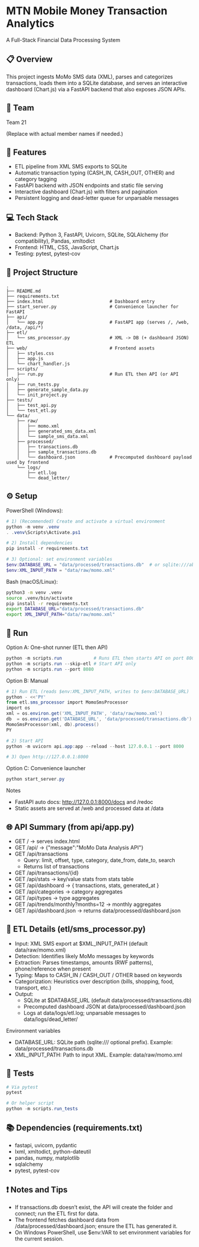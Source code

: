 # MTN Mobile Money Transaction Analytics
A Full-Stack Financial Data Processing System

## 📋 Overview
This project ingests MoMo SMS data (XML), parses and categorizes transactions, loads them into a SQLite database, and serves an interactive dashboard (Chart.js) via a FastAPI backend that also exposes JSON APIs.

## 👥 Team
Team 21 

(Replace with actual member names if needed.)

## 🚀 Features
- ETL pipeline from XML SMS exports to SQLite
- Automatic transaction typing (CASH_IN, CASH_OUT, OTHER) and category tagging
- FastAPI backend with JSON endpoints and static file serving
- Interactive dashboard (Chart.js) with filters and pagination
- Persistent logging and dead-letter queue for unparsable messages

## 💻 Tech Stack
- Backend: Python 3, FastAPI, Uvicorn, SQLite, SQLAlchemy (for compatibility), Pandas, xmltodict
- Frontend: HTML, CSS, JavaScript, Chart.js
- Testing: pytest, pytest-cov

## 📁 Project Structure
```
.
├── README.md
├── requirements.txt
├── index.html                         # Dashboard entry
├── start_server.py                    # Convenience launcher for FastAPI
├── api/
│   └── app.py                         # FastAPI app (serves /, /web, /data, /api/*)
├── etl/
│   └── sms_processor.py               # XML -> DB (+ dashboard JSON) ETL
├── web/                               # Frontend assets
│   ├── styles.css
│   ├── app.js
│   └── chart_handler.js
├── scripts/
│   ├── run.py                         # Run ETL then API (or API only)
│   ├── run_tests.py
│   ├── generate_sample_data.py
│   └── init_project.py
├── tests/
│   ├── test_api.py
│   └── test_etl.py
└── data/
    ├── raw/
    │   ├── momo.xml
    │   ├── generated_sms_data.xml
    │   └── sample_sms_data.xml
    ├── processed/
    │   ├── transactions.db
    │   ├── sample_transactions.db
    │   └── dashboard.json             # Precomputed dashboard payload used by frontend
    └── logs/
        ├── etl.log
        └── dead_letter/
```

## ⚙️ Setup
PowerShell (Windows):

```powershell
# 1) (Recommended) Create and activate a virtual environment
python -m venv .venv
. .venv\Scripts\Activate.ps1

# 2) Install dependencies
pip install -r requirements.txt

# 3) Optional: set environment variables
$env:DATABASE_URL = "data/processed/transactions.db"  # or sqlite:///absolute/path.db
$env:XML_INPUT_PATH = "data/raw/momo.xml"
```

Bash (macOS/Linux):

```bash
python3 -m venv .venv
source .venv/bin/activate
pip install -r requirements.txt
export DATABASE_URL="data/processed/transactions.db"
export XML_INPUT_PATH="data/raw/momo.xml"
```

## 🏃 Run
Option A: One-shot runner (ETL then API)

```powershell
python -m scripts.run            # Runs ETL then starts API on port 8000
python -m scripts.run --skip-etl # Start API only
python -m scripts.run --port 8080
```

Option B: Manual

```powershell
# 1) Run ETL (reads $env:XML_INPUT_PATH, writes to $env:DATABASE_URL)
python - <<'PY'
from etl.sms_processor import MomoSmsProcessor
import os
xml = os.environ.get('XML_INPUT_PATH', 'data/raw/momo.xml')
db  = os.environ.get('DATABASE_URL', 'data/processed/transactions.db').replace('sqlite:///','')
MomoSmsProcessor(xml, db).process()
PY

# 2) Start API
python -m uvicorn api.app:app --reload --host 127.0.0.1 --port 8000

# 3) Open http://127.0.0.1:8000
```

Option C: Convenience launcher

```powershell
python start_server.py
```

Notes
- FastAPI auto docs: http://127.0.0.1:8000/docs and /redoc
- Static assets are served at /web and processed data at /data

## 🌐 API Summary (from api/app.py)
- GET / → serves index.html
- GET /api/ → {"message":"MoMo Data Analysis API"}
- GET /api/transactions
  - Query: limit, offset, type, category, date_from, date_to, search
  - Returns list of transactions
- GET /api/transactions/{id}
- GET /api/stats → key/value stats from stats table
- GET /api/dashboard → { transactions, stats, generated_at }
- GET /api/categories → category aggregates
- GET /api/types → type aggregates
- GET /api/trends/monthly?months=12 → monthly aggregates
- GET /api/dashboard.json → returns data/processed/dashboard.json

## 🧩 ETL Details (etl/sms_processor.py)
- Input: XML SMS export at $XML_INPUT_PATH (default data/raw/momo.xml)
- Detection: Identifies likely MoMo messages by keywords
- Extraction: Parses timestamps, amounts (RWF patterns), phone/reference when present
- Typing: Maps to CASH_IN / CASH_OUT / OTHER based on keywords
- Categorization: Heuristics over description (bills, shopping, food, transport, etc.)
- Output:
  - SQLite at $DATABASE_URL (default data/processed/transactions.db)
  - Precomputed dashboard JSON at data/processed/dashboard.json
  - Logs at data/logs/etl.log; unparsable messages to data/logs/dead_letter/

Environment variables
- DATABASE_URL: SQLite path (sqlite:/// optional prefix). Example: data/processed/transactions.db
- XML_INPUT_PATH: Path to input XML. Example: data/raw/momo.xml

## 🧪 Tests
```powershell
# Via pytest
pytest

# Or helper script
python -m scripts.run_tests
```

## 📚 Dependencies (requirements.txt)
- fastapi, uvicorn, pydantic
- lxml, xmltodict, python-dateutil
- pandas, numpy, matplotlib
- sqlalchemy
- pytest, pytest-cov

## ❗ Notes and Tips
- If transactions.db doesn’t exist, the API will create the folder and connect; run the ETL first for data.
- The frontend fetches dashboard data from /data/processed/dashboard.json; ensure the ETL has generated it.
- On Windows PowerShell, use $env:VAR to set environment variables for the current session.

